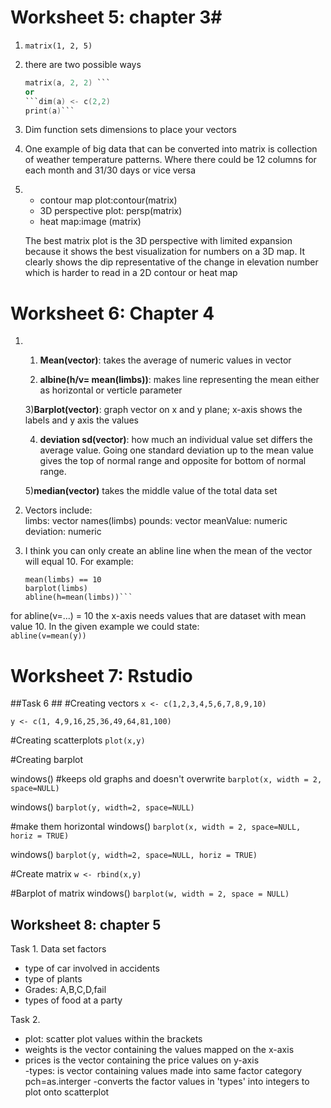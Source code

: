 # Worksheet 5: chapter 3#
1. ```matrix(1, 2, 5) ```

2. there are two possible ways	
	```a <- c(10, 14, 20, 30) 
	matrix(a, 2, 2) ```
	or 
	```dim(a) <- c(2,2) 
	print(a)``` 

3. Dim function sets dimensions to place your vectors 

4. One example of big data that can be converted into matrix is collection of  weather temperature patterns. Where there could be 12 columns for each month and 31/30 days or vice versa
5. 
	- contour map plot:contour(matrix)
	- 	3D perspective plot: persp(matrix)
	- 	heat map:image (matrix)
	
	The best matrix plot is the 3D perspective with limited expansion because it shows the best visualization for numbers on a 3D map. It clearly shows the dip representative of the change in elevation number which is harder to read in a 2D contour or heat map

# Worksheet 6: Chapter 4 #
1. 
	1) **Mean(vector)**: takes the average  of numeric values in vector

	2) **albine(h/v= mean(limbs))**: makes line representing the mean either as horizontal or verticle parameter

	3)**Barplot(vector)**: graph vector on x and y plane; x-axis shows the labels and y axis the values

	4) **deviation sd(vector)**: how much an individual value set differs the average value. Going one standard deviation up to the mean value gives the  top of normal range and opposite for bottom of normal range.

	5)**median(vector)** takes the middle value of the total data set 

2.  Vectors include:  
	limbs: vector
	names(limbs)
	pounds: vector
	meanValue: numeric 
	deviation: numeric
3. I think you can only create an abline line when the mean of the vector will equal 10. For example: 
	```limbs <- c(10,10)
	mean(limbs) == 10
	barplot(limbs) 
	abline(h=mean(limbs))```
for abline(v=...) = 10 the x-axis needs values that are dataset with mean value 10. In the given example we could state: 	
	```abline(v=mean(y))```

# Worksheet 7: Rstudio #
##Task 6  ##
#Creating vectors 
```x <- c(1,2,3,4,5,6,7,8,9,10)```

```y <- c(1, 4,9,16,25,36,49,64,81,100)```

#Creating scatterplots
```plot(x,y)```

#Creating barplot

windows() #keeps old graphs and doesn't overwrite
```barplot(x, width = 2, space=NULL)```

windows()
```barplot(y, width=2, space=NULL)```

#make them horizontal
windows() 
```barplot(x, width = 2, space=NULL, horiz = TRUE)```

windows()
```barplot(y, width=2, space=NULL, horiz = TRUE)```

#Create matrix
```w <- rbind(x,y)```

#Barplot of matrix
windows()
```barplot(w, width = 2, space = NULL)```

## Worksheet 8: chapter 5 ##
Task 1. Data set factors
	
- type of car involved in accidents
- type of plants 
- Grades: A,B,C,D,fail
- types of food at a party

Task 2.   
- plot: scatter plot values within the brackets  
- weights is the vector containing the values mapped on  the x-axis  
- prices is the vector containing the price values on y-axis  
-types: is vector containing values made into same factor category   
 pch=as.interger 
-converts the factor values in 'types' into integers to plot onto scatterplot